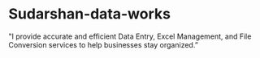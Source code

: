 # Sudarshan-data-works
"I provide accurate and efficient Data Entry, Excel Management, and File Conversion services to help businesses stay organized.”
